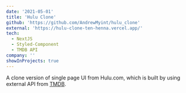 ```yaml
---
date: '2021-05-01'
title: 'Hulu Clone'
github: 'https://github.com/AndrewMyint/hulu_clone'
external: 'https://hulu-clone-ten-henna.vercel.app/'
tech:
  - NextJS
  - Styled-Component
  - TMDB API
company: ''
showInProjects: true
---
```


A clone version of single page UI from Hulu.com, which is built by using external API from [TMDB](https://www.themoviedb.org/?language=en-US).
